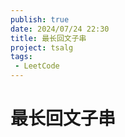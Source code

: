 ```yaml
---
publish: true
date: 2024/07/24 22:30
title: 最长回文子串
project: tsalg
tags:
 - LeetCode
---
```


# 最长回文子串
